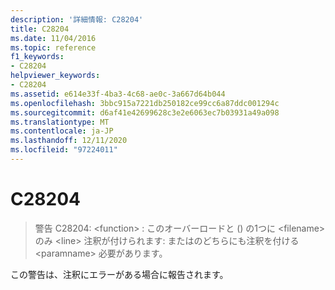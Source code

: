 ```yaml
---
description: '詳細情報: C28204'
title: C28204
ms.date: 11/04/2016
ms.topic: reference
f1_keywords:
- C28204
helpviewer_keywords:
- C28204
ms.assetid: e614e33f-4ba3-4c68-ae0c-3a667d64b044
ms.openlocfilehash: 3bbc915a7221db250182ce99cc6a87ddc001294c
ms.sourcegitcommit: d6af41e42699628c3e2e6063ec7b03931a49a098
ms.translationtype: MT
ms.contentlocale: ja-JP
ms.lasthandoff: 12/11/2020
ms.locfileid: "97224011"
---
```

# <a name="c28204"></a>C28204

> 警告 C28204: \<function> : このオーバーロードと () の1つに \<filename> のみ \<line> 注釈が付けられます: またはのどちらにも注釈を付ける \<paramname> 必要があります。

この警告は、注釈にエラーがある場合に報告されます。

